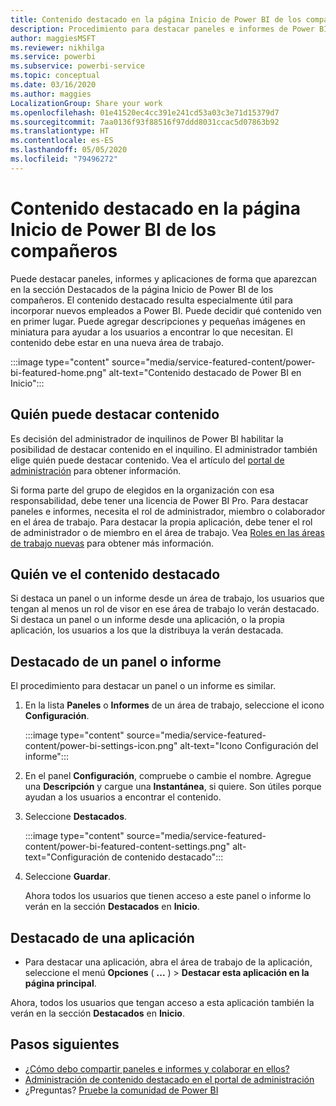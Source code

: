 ```yaml
---
title: Contenido destacado en la página Inicio de Power BI de los compañeros
description: Procedimiento para destacar paneles e informes de Power BI en la página Inicio de Power BI de los compañeros de la organización.
author: maggiesMSFT
ms.reviewer: nikhilga
ms.service: powerbi
ms.subservice: powerbi-service
ms.topic: conceptual
ms.date: 03/16/2020
ms.author: maggies
LocalizationGroup: Share your work
ms.openlocfilehash: 01e41520ec4cc391e241cd53a03c3e71d15379d7
ms.sourcegitcommit: 7aa0136f93f88516f97ddd8031ccac5d07863b92
ms.translationtype: HT
ms.contentlocale: es-ES
ms.lasthandoff: 05/05/2020
ms.locfileid: "79496272"
---
```

# <a name="feature-content-on-colleagues-power-bi-home-page"></a>Contenido destacado en la página Inicio de Power BI de los compañeros

Puede destacar paneles, informes y aplicaciones de forma que aparezcan en la sección Destacados de la página Inicio de Power BI de los compañeros. El contenido destacado resulta especialmente útil para incorporar nuevos empleados a Power BI. Puede decidir qué contenido ven en primer lugar. Puede agregar descripciones y pequeñas imágenes en miniatura para ayudar a los usuarios a encontrar lo que necesitan. El contenido debe estar en una nueva área de trabajo.

:::image type="content" source="media/service-featured-content/power-bi-featured-home.png" alt-text="Contenido destacado de Power BI en Inicio":::

## <a name="who-can-feature-content"></a>Quién puede destacar contenido

Es decisión del administrador de inquilinos de Power BI habilitar la posibilidad de destacar contenido en el inquilino. El administrador también elige quién puede destacar contenido. Vea el artículo del [portal de administración](../service-admin-portal.md#featured-content) para obtener información.

Si forma parte del grupo de elegidos en la organización con esa responsabilidad, debe tener una licencia de Power BI Pro. Para destacar paneles e informes, necesita el rol de administrador, miembro o colaborador en el área de trabajo. Para destacar la propia aplicación, debe tener el rol de administrador o de miembro en el área de trabajo. Vea [Roles en las áreas de trabajo nuevas](../service-new-workspaces.md#roles-in-the-new-workspaces) para obtener más información.

## <a name="who-sees-featured-content"></a>Quién ve el contenido destacado

Si destaca un panel o un informe desde un área de trabajo, los usuarios que tengan al menos un rol de visor en ese área de trabajo lo verán destacado. Si destaca un panel o un informe desde una aplicación, o la propia aplicación, los usuarios a los que la distribuya la verán destacada.

## <a name="feature-a-dashboard-or-report"></a>Destacado de un panel o informe

El procedimiento para destacar un panel o un informe es similar.

1. En la lista **Paneles** o **Informes** de un área de trabajo, seleccione el icono **Configuración**.

    :::image type="content" source="media/service-featured-content/power-bi-settings-icon.png" alt-text="Icono Configuración del informe":::

2. En el panel **Configuración**, compruebe o cambie el nombre. Agregue una **Descripción** y cargue una **Instantánea**, si quiere. Son útiles porque ayudan a los usuarios a encontrar el contenido.

3. Seleccione **Destacados**.

    :::image type="content" source="media/service-featured-content/power-bi-featured-content-settings.png" alt-text="Configuración de contenido destacado":::

4. Seleccione **Guardar**.

    Ahora todos los usuarios que tienen acceso a este panel o informe lo verán en la sección **Destacados** en **Inicio**.

## <a name="feature-an-app"></a>Destacado de una aplicación

- Para destacar una aplicación, abra el área de trabajo de la aplicación, seleccione el menú **Opciones** ( **...** ) > **Destacar esta aplicación en la página principal**.

Ahora, todos los usuarios que tengan acceso a esta aplicación también la verán en la sección **Destacados** en **Inicio**.

## <a name="next-steps"></a>Pasos siguientes

* [¿Cómo debo compartir paneles e informes y colaborar en ellos?](../service-how-to-collaborate-distribute-dashboards-reports.md)
* [Administración de contenido destacado en el portal de administración](../service-admin-portal.md#manage-featured-content)
* ¿Preguntas? [Pruebe la comunidad de Power BI](https://community.powerbi.com/)

